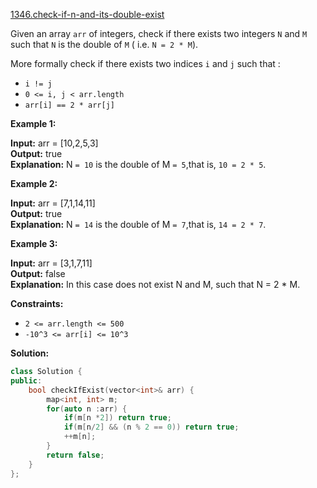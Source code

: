 [1346.check-if-n-and-its-double-exist](https://leetcode.com/problems/check-if-n-and-its-double-exist/)  

Given an array `arr` of integers, check if there exists two integers `N` and `M` such that `N` is the double of `M` ( i.e. `N = 2 * M`).

More formally check if there exists two indices `i` and `j` such that :

*   `i != j`
*   `0 <= i, j < arr.length`
*   `arr[i] == 2 * arr[j]`

**Example 1:**

  
**Input:** arr = \[10,2,5,3\]  
**Output:** true  
**Explanation:** N `= 10` is the double of M `= 5`,that is, `10 = 2 * 5`.  

**Example 2:**

  
**Input:** arr = \[7,1,14,11\]  
**Output:** true  
**Explanation:** N `= 14` is the double of M `= 7`,that is, `14 = 2 * 7`.  

**Example 3:**

  
**Input:** arr = \[3,1,7,11\]  
**Output:** false  
**Explanation:** In this case does not exist N and M, such that N = 2 \* M.  

**Constraints:**

*   `2 <= arr.length <= 500`
*   `-10^3 <= arr[i] <= 10^3`  



**Solution:**  

```cpp
class Solution {
public:
    bool checkIfExist(vector<int>& arr) {
        map<int, int> m;
        for(auto n :arr) {
            if(m[n *2]) return true;
            if(m[n/2] && (n % 2 == 0)) return true;
            ++m[n];
        }
        return false;
    }
};
```
      